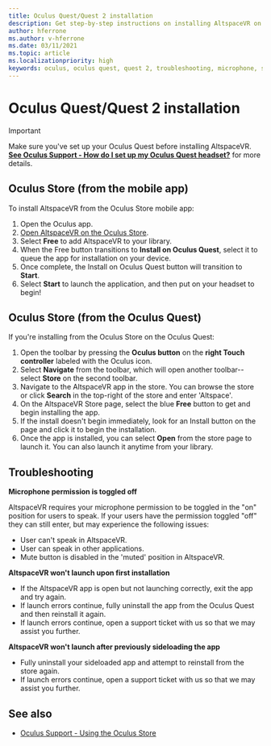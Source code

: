 ```yaml
---
title: Oculus Quest/Quest 2 installation
description: Get step-by-step instructions on installing AltspaceVR on Oculus Quest devices from the mobile app or Oculus store.
author: hferrone
ms.author: v-hferrone
ms.date: 03/11/2021
ms.topic: article
ms.localizationpriority: high
keywords: oculus, oculus quest, quest 2, troubleshooting, microphone, support
---
```


# Oculus Quest/Quest 2 installation

> [!IMPORTANT]
> Make sure you've set up your Oculus Quest before installing AltspaceVR. **[See Oculus Support - How do I set up my Oculus Quest headset?](https://support.oculus.com/855551644803876/#faq_525406631321134)** for more details.

## Oculus Store (from the mobile app)

To install AltspaceVR from the Oculus Store mobile app:

1. Open the Oculus app.
2. [Open AltspaceVR on the Oculus Store](https://www.oculus.com/experiences/quest/2133027990157329/).
3. Select **Free** to add AltspaceVR to your library. 
4. When the Free button transitions to **Install on Oculus Quest**, select it to queue the app for installation on your device.
5. Once complete, the Install on Oculus Quest button will transition to **Start**. 
6. Select **Start** to launch the application, and then put on your headset to begin!

## Oculus Store (from the Oculus Quest)

If you're installing from the Oculus Store on the Oculus Quest:

1. Open the toolbar by pressing the **Oculus button** on the **right Touch controller** labeled with the Oculus icon.
2. Select **Navigate** from the toolbar, which will open another toolbar--select **Store** on the second toolbar.
3. Navigate to the AltspaceVR app in the store. You can browse the store or click **Search** in the top-right of the store and enter 'Altspace'.
4. On the AltspaceVR Store page, select the blue **Free** button to get and begin installing the app.
5. If the install doesn't begin immediately, look for an Install button on the page and click it to begin the installation.
6. Once the app is installed, you can select **Open** from the store page to launch it. You can also launch it anytime from your library.

## Troubleshooting

**Microphone permission is toggled off**

AltspaceVR requires your microphone permission to be toggled in the "on" position for users to speak.  If your users have the permission toggled "off" they can still enter, but may experience the following issues:

<!-- Missing image -->
<!-- oculus-permissions-denymicrophone.png -->
	
* User can't speak in AltspaceVR.
* User can speak in other applications.
* Mute button is disabled in the 'muted' position in AltspaceVR.

**AltspaceVR won't launch upon first installation**

* If the AltspaceVR app is open but not launching correctly, exit the app and try again.
* If launch errors continue, fully uninstall the app from the Oculus Quest and then reinstall it again.
* If launch errors continue, open a support ticket with us so that we may assist you further.

**AltspaceVR won't launch after previously sideloading the app**

* Fully uninstall your sideloaded app and attempt to reinstall from the store again.
* If launch errors continue, open a support ticket with us so that we may assist you further.

## See also

* [Oculus Support - Using the Oculus Store](https://support.oculus.com/414963819268125/)